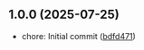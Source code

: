 ## 1.0.0 (2025-07-25)

- chore: Initial commit ([bdfd471](https://github.com/ajiho/just-store.js/commit/bdfd471))
